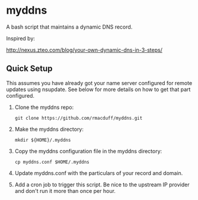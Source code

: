 # myddns

A bash script that maintains a dynamic DNS record.

Inspired by:

http://nexus.zteo.com/blog/your-own-dynamic-dns-in-3-steps/

## Quick Setup

This assumes you have already got your name server configured for remote updates
using nsupdate.  See below for more details on how to get that part configured.

1. Clone the myddns repo:
    
    ```git clone https://github.com/rmacduff/myddns.git```
    
2. Make the myddns directory:

    ```mkdir ${HOME}/.myddns```
    
3. Copy the myddns configuration file in the myddns directory:

    ```cp myddns.conf $HOME/.myddns```

4. Update myddns.conf with the particulars of your record and domain.

5. Add a cron job to trigger this script.  Be nice to the upstream IP provider and don't run it more than once per hour. 

